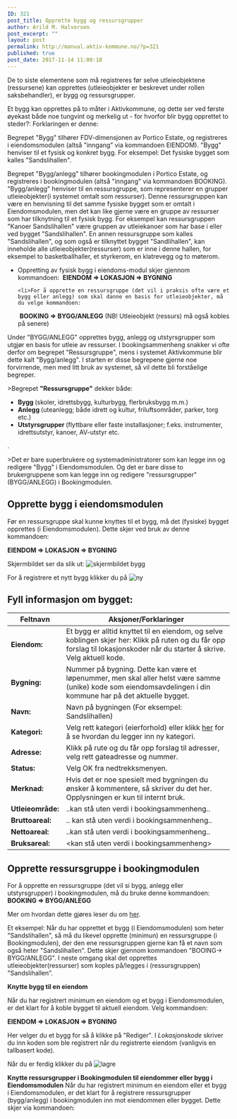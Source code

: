 ```yaml
---
ID: 321
post_title: Opprette bygg og ressursgrupper
author: Arild M. Halvorsen
post_excerpt: ""
layout: post
permalink: http://manual.aktiv-kommune.no/?p=321
published: true
post_date: 2017-11-14 11:00:18
---
```

De to siste elementene som må registreres før selve utleieobjektene (ressursene) kan opprettes (utleieobjekter er beskrevet under rollen saksbehandler), er bygg og ressursgrupper.

Et bygg kan opprettes på to måter i Aktivkommune, og dette ser ved første øyekast både noe tungvint og merkelig ut - for hvorfor blir bygg opprettet to steder?:
Forklaringen er denne:

Begrepet "Bygg" tilhører FDV-dimensjonen av Portico Estate, og registreres i eiendomsmodulen (altså "inngang" via kommandoen EIENDOM). "Bygg" henviser til et fysisk og konkret bygg. For eksempel: Det fysiske bygget som kalles "Sandslihallen".

Begrepet "Bygg/anlegg" tilhører bookingmodulen i Portico Estate, og registreres i bookingmodulen (altså "inngang" via kommandoen BOOKING). "Bygg/anlegg" henviser til en ressursgruppe, som representerer en grupper utleieobjekter(i systemet omtalt som ressurser). Denne ressursgruppen kan være en henvisning til det samme fysiske bygget som er omtalt i Eiendomsmodulen, men det kan like gjerne være en gruppe av ressurser som har tilknytning til et fysisk bygg. For eksempel kan ressursgruppen "Kanoer Sandslihallen" være gruppen av utleiekanoer som har base i eller ved bygget "Sandslihallen". En annen ressursgruppe som kalles "Sandslihallen", og som også er tilknyttet bygget "Sandlihallen", kan inneholde alle utleieobjekter(ressurser) som er inne i denne hallen, for eksempel to basketballhaller, et styrkerom, en klatrevegg og to møterom. 


<ul>
 	<li>Oppretting av fysisk bygg i eiendoms-modul skjer gjennom kommandoen:
 <strong>EIENDOM =&gt; LOKASJON =&gt; BYGNING</strong></li>

 	<li>For å opprette en ressursgruppe (det vil i praksis ofte være et bygg eller anlegg) som skal danne en basis for utleieobjekter, må du velge kommandoen:
 <strong>BOOKING =&gt; BYGG/ANLEGG</strong> (NB! Utleieobjekt (ressurs) må også kobles på senere)</li>
</ul>

Under "BYGG/ANLEGG" opprettes bygg, anlegg og utstyrsgrupper som utgjør en basis for utleie av ressurser. I bookingsammenheng snakker vi ofte derfor om begrepet "Ressursgruppe", mens i systemet Aktivkommune blir dette kalt "Bygg/anlegg". I starten er disse begrepene gjerne noe forvirrende, men med litt bruk av systemet, så vil dette bli forståelige begreper. 

&gt;Begrepet <strong>"Ressursgruppe"</strong> dekker både:
* <strong>Bygg </strong>(skoler, idrettsbygg, kulturbygg, flerbruksbygg m.m.)
* <strong>Anlegg </strong>(uteanlegg; både idrett og kultur, friluftsområder, parker, torg etc.)
* <strong>Utstyrsgrupper </strong>(flyttbare eller faste installasjoner; f.eks. instrumenter, idrettsutstyr, kanoer, AV-utstyr etc.

.

&gt;Det er bare superbrukere og systemadministratorer som kan legge inn og redigere "Bygg" i Eiendomsmodulen. Og det er bare disse to brukergruppene som kan legge inn og redigere "ressursgrupper" (BYGG/ANLEGG) i Bookingmodulen.

## Opprette bygg i eiendomsmodulen
Før en ressursgruppe skal kunne knyttes til et bygg, må det (fysiske) bygget opprettes (i Eiendomsmodulen). Dette skjer ved bruk av denne kommandoen:

<strong>EIENDOM =&gt; LOKASJON =&gt; BYGNING</strong>

Skjermbildet ser da slik ut:
![skjermbildet bygg](http://manual.aktiv-kommune.no/wp-content/uploads/2017/12/eiendombygning.png)

For å registrere et nytt bygg klikker du på
![ny](http://manual.aktiv-kommune.no/wp-content/uploads/2017/12/NY.png)

## Fyll informasjon om bygget:
Feltnavn| Aksjoner/Forklaringer
---------------|---------------------------------
**Eiendom:** |Et bygg er alltid knyttet til en eiendom, og selve koblingen skjer her: Klikk på ruten og du får opp forslag til lokasjonskoder når du starter å skrive. Velg aktuell kode.
**Bygning:** |Nummer på bygning. Dette kan være et løpenummer, men skal aller helst være samme (unike) kode som eiendomsavdelingen i din kommune har på det aktuelle bygget.
**Navn:** |Navn på bygningen (For eksempel: Sandslihallen)
**Kategori:** |Velg rett kategori (eierforhold) eller klikk [her](https://manual.aktiv-kommune.no/?p=700) for å se hvordan du legger inn ny kategori.
**Adresse:** |Klikk på rute og du får opp forslag til adresser, velg rett gateadresse og nummer.
**Status:** |Velg OK fra nedtrekksmenyen.
**Merknad:** |Hvis det er noe spesielt med bygningen du ønsker å kommentere,  så skriver du det her. Opplysningen er kun til internt bruk.
**Utleieområde:**| ..kan stå uten verdi i bookingsammenheng..
**Bruttoareal:**|.. kan stå uten verdi i bookingsammenheng..
**Nettoareal:**| ..kan stå uten verdi i bookingsammenheng..
**Bruksareal:**| <kan stå uten verdi i bookingsammenheng>

## Opprette ressursgruppe i bookingmodulen


For å opprette en ressursgruppe (det vil si bygg, anlegg eller utstyrsgrupper) i bookingmodulen, må du bruke denne kommandoen:
<strong>BOOKING =&gt; BYGG/ANLEGG </strong>

Mer om hvordan dette gjøres leser du om [her](https://manual.aktiv-kommune.no/?p=166).

Et eksempel: Når du har opprettet et bygg (i Eiendomsmodulen) som heter "Sandslihallen", så må du likevel opprette (minimun) en ressursgruppe (i Bookingmodulen), der den ene ressursgruppen gjerne kan få et navn som også heter "Sandslihallen". Dette skjer gjennom kommandoen "BOOING-> BYGG/ANLEGG". I neste omgang skal det opprettes utleieobjekter(ressurser) som koples på/legges i (ressursgruppen) "Sandslihallen".


<strong>Knytte bygg til en eiendom </strong>

Når du har registrert minimum en eiendom og et bygg i Eiendomsmodulen, er det klart for å koble bygget til aktuell eiendom. Velg kommandoen:

<strong>EIENDOM =&gt; LOKASJON =&gt; BYGNING</strong>

Her velger du et bygg for så å klikke på "Rediger". I <em>Lokasjonskode</em> skriver du inn koden som ble registrert når du registrerte eiendom (vanligvis en tallbasert kode).

Når du er ferdig klikker du på
![lagre](http://manual.aktiv-kommune.no/wp-content/uploads/2017/12/lagre.png)


<strong>Knytte ressursgrupper i Bookingmodulen til eiendommer eller bygg i Eiendomsmodulen</strong>
Når du har registrert minimum en eiendom eller et bygg i Eiendomsmodulen, er det klart for å registrere ressursgrupper (bygg/anlegg) i bookingmodulen inn mot eiendommen eller bygget. Dette skjer via kommandoen:

&nbsp;